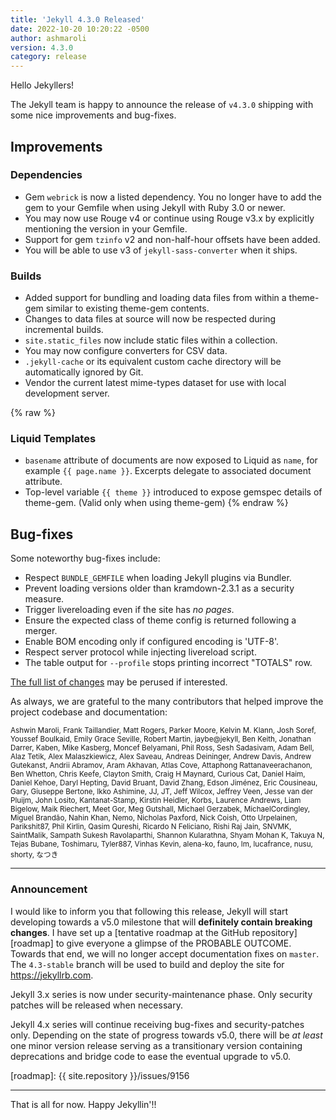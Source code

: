 ```yaml
---
title: 'Jekyll 4.3.0 Released'
date: 2022-10-20 10:20:22 -0500
author: ashmaroli
version: 4.3.0
category: release
---
```


Hello Jekyllers!

The Jekyll team is happy to announce the release of `v4.3.0` shipping with some nice improvements and bug-fixes.

## Improvements

### Dependencies

- Gem `webrick` is now a listed dependency. You no longer have to add the gem to your Gemfile when using Jekyll with
Ruby 3.0 or newer.
- You may now use Rouge v4 or continue using Rouge v3.x by explicitly mentioning the version in your Gemfile.
- Support for gem `tzinfo` v2 and non-half-hour offsets have been added.
- You will be able to use v3 of `jekyll-sass-converter` when it ships.

### Builds

- Added support for bundling and loading data files from within a theme-gem similar to existing theme-gem contents.
- Changes to data files at source will now be respected during incremental builds.
- `site.static_files` now include static files within a collection.
- You may now configure converters for CSV data.
- `.jekyll-cache` or its equivalent custom cache directory will be automatically ignored by Git.
- Vendor the current latest mime-types dataset for use with local development server.

{% raw %}
### Liquid Templates

- `basename` attribute of documents are now exposed to Liquid as `name`, for example `{{ page.name }}`. Excerpts delegate
to associated document attribute.
- Top-level variable `{{ theme }}` introduced to expose gemspec details of theme-gem. (Valid only when using theme-gem)
{% endraw %}

## Bug-fixes

Some noteworthy bug-fixes include:

- Respect `BUNDLE_GEMFILE` when loading Jekyll plugins via Bundler.
- Prevent loading versions older than kramdown-2.3.1 as a security measure.
- Trigger livereloading even if the site has *no pages*.
- Ensure the expected class of theme config is returned following a merger.
- Enable BOM encoding only if configured encoding is 'UTF-8'.
- Respect server protocol while injecting livereload script.
- The table output for `--profile` stops printing incorrect "TOTALS" row.

[The full list of changes](/docs/history/#v4-3-0) may be perused if interested.

As always, we are grateful to the many contributors that helped improve the project codebase and documentation:

<small>Ashwin Maroli, Frank Taillandier, Matt Rogers, Parker Moore, Kelvin M. Klann, Josh Soref, Youssef Boulkaid,
Emily Grace Seville, Robert Martin, jaybe@jekyll, Ben Keith, Jonathan Darrer, Kaben, Mike Kasberg, Moncef Belyamani,
Phil Ross, Sesh Sadasivam, Adam Bell, Alaz Tetik, Alex Malaszkiewicz, Alex Saveau, Andreas Deininger, Andrew Davis,
Andrew Gutekanst, Andrii Abramov, Aram Akhavan, Atlas Cove, Attaphong Rattanaveerachanon, Ben Whetton, Chris Keefe,
Clayton Smith, Craig H Maynard, Curious Cat, Daniel Haim, Daniel Kehoe, Daryl Hepting, David Bruant, David Zhang,
Edson Jiménez, Eric Cousineau, Gary, Giuseppe Bertone, Ikko Ashimine, JJ, JT, Jeff Wilcox, Jeffrey Veen,
Jesse van der Pluijm, John Losito, Kantanat-Stamp, Kirstin Heidler, Korbs, Laurence Andrews, Liam Bigelow, Maik Riechert,
Meet Gor, Meg Gutshall, Michael Gerzabek, MichaelCordingley, Miguel Brandão, Nahin Khan, Nemo, Nicholas Paxford,
Nick Coish, Otto Urpelainen, Parikshit87, Phil Kirlin, Qasim Qureshi, Ricardo N Feliciano, Rishi Raj Jain, SNVMK,
SaintMalik, Sampath Sukesh Ravolaparthi, Shannon Kularathna, Shyam Mohan K, Takuya N, Tejas Bubane, Toshimaru, Tyler887,
Vinhas Kevin, alena-ko, fauno, lm, lucafrance, nusu, shorty, なつき</small>

---

### Announcement

I would like to inform you that following this release, Jekyll will start developing towards a v5.0 milestone that will
**definitely contain breaking changes**. I have set up a [tentative roadmap at the GitHub repository][roadmap] to give everyone
a glimpse of the PROBABLE OUTCOME. Towards that end, we will no longer accept documentation fixes on `master`. The `4.3-stable`
branch will be used to build and deploy the site for https://jekyllrb.com.

Jekyll 3.x series is now under security-maintenance phase. Only security patches will be released when necessary.

Jekyll 4.x series will continue receiving bug-fixes and security-patches only. Depending on the state of progress towards v5.0,
there will be *at least* one minor version release serving as a transitionary version containing deprecations and bridge code
to ease the eventual upgrade to v5.0.

[roadmap]: {{ site.repository }}/issues/9156

---

That is all for now.
Happy Jekyllin'!!
